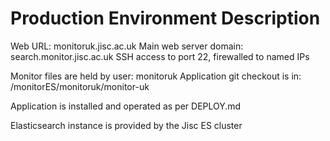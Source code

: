 # Production Environment Description

Web URL: monitoruk.jisc.ac.uk 
Main web server domain: search.monitor.jisc.ac.uk
SSH access to port 22, firewalled to named IPs

Monitor files are held by user: monitoruk
Application git checkout is in: /monitorES/monitoruk/monitor-uk

Application is installed and operated as per DEPLOY.md

Elasticsearch instance is provided by the Jisc ES cluster
